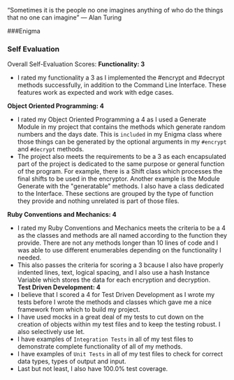 “Sometimes it is the people no one imagines anything of who do the things that no one can imagine”
― Alan Turing

###Enigma

### Self Evaluation

Overall Self-Evaluation Scores:
**Functionality: 3**
- I rated my functionality a 3 as I implemented the #encrypt and #decrypt methods successfully, in addition to the Command Line Interface. These features work as expected and work with edge cases.

**Object Oriented Programming: 4**
- I rated my Object Oriented Programming a 4 as I used a Generate Module in my project that contains the methods which generate random numbers and the days date.  This is `included` in my Enigma class where those things can be generated by the optional arguments in my `#encrypt` and `#decrypt` methods.
- The project also meets the requirements to be a 3 as each encapsulated part of the project is dedicated to the same purpose or general function of the program.  For example, there is a Shift class which processes the final shifts to be used in the encryptor.  Another example is the Module Generate with the "generatable" methods.  I also have a class dedicated to the Interface.  These sections are grouped by the type of function they provide and nothing unrelated is part of those files.

**Ruby Conventions and Mechanics: 4**
- I rated my Ruby Conventions and Mechanics meets the criteria to be a 4 as the classes and methods are all named according to the function they provide.   There are not any methods longer than 10 lines of code and I was able to use different enumerables depending on the functionality I needed.
- This also passes the criteria for scoring a 3 bcause I also have properly indented lines, text, logical spacing, and I also use a hash Instance Variable which stores the data for each encryption and decryption.  
**Test Driven Development: 4**
- I believe that I scored a 4 for Test Driven Development as I wrote my tests before I wrote the methods and classes which gave me a nice framework from which to build my project.
- I have used mocks in a great deal of my tests to cut down on the creation of objects within my test files and to keep the testing robust.  I also selectively use let.
- I have examples of `Integration Tests` in all of my test files to demonstrate complete functionality of all of my methods.  
- I have examples of `Unit Tests` in all of my test files to check for correct data types, types of output and input.
- Last but not least, I also have 100.0% test coverage.
